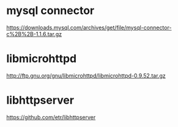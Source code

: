 # mysql connector
https://downloads.mysql.com/archives/get/file/mysql-connector-c%2B%2B-1.1.6.tar.gz

# libmicrohttpd
http://ftp.gnu.org/gnu/libmicrohttpd/libmicrohttpd-0.9.52.tar.gz

# libhttpserver
https://github.com/etr/libhttpserver